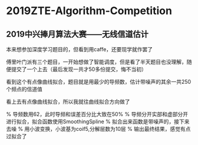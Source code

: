 # 2019ZTE-Algorithm-Competition

## 2019中兴捧月算法大赛——无线信道估计

本来想参加深度学习题目的，但看到用caffe，还要现学就作罢了

傅里叶门派有三个题目，一开始想做了智能调度，但是看了半天题目也没理解，随便提交了一个上去（最后发现一共才50多份提交，悔不当初）

看到这个有点像曲线拟合，题目就是用最少的导频数，估计带噪声的其余一共250个频点的信道值

看上去有点像曲线拟合，所以我就往曲线拟合方向做了

% 导频数用62，此时导频和误差百分比大致在50%
% 导频分开实部和虚部分开进行拟合，拟合函数使用SmoothingSpline
% 拟合出来函数是带噪声的，接下来去噪
% 用小波变换，小波基为coif5,分解层数为10层 
% 输出最终结果，感觉有点过拟合了
